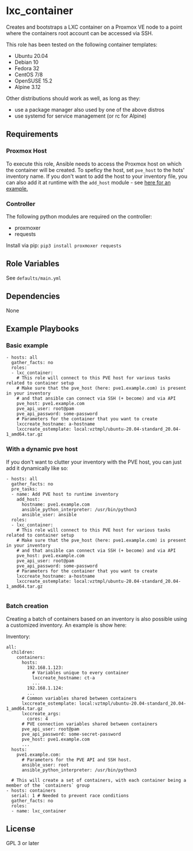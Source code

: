 lxc_container
=========

Creates and bootstraps a LXC container on a Proxmox VE node to a point where the containers root account can be accessed via SSH.

This role has been tested on the following container templates:
- Ubuntu 20.04
- Debian 10
- Fedora 32
- CentOS 7/8
- OpenSUSE 15.2
- Alpine 3.12

Other distributions should work as well, as long as they:
- use a package manager also used by one of the above distros
- use systemd for service management (or rc for Alpine)

Requirements
------------

### Proxmox Host

To execute this role, Ansible needs to access the Proxmox host on which the container will be created.
To speficy the host, set `pve_host` to the hots' inventory name. If you don't want to add the host
to your inventory file, you can also add it at runtime with the `add_host` module - see [here for an example.](#with-a-dynamic-pve-host)

### Controller

The following python modules are required on the controller:
- proxmoxer
- requests

Install via pip: `pip3 install proxmoxer requests`

Role Variables
--------------

See `defaults/main.yml`

Dependencies
------------

None

Example Playbooks
----------------

### Basic example

```
- hosts: all
  gather_facts: no
  roles:
  - lxc_container:
    # This role will connect to this PVE host for various tasks related to container setup
    # Make sure that the pve_host (here: pve1.example.com) is present in your inventory
    # and that ansible can connect via SSH (+ become) and via API
    pve_host: pve1.example.com
    pve_api_user: root@pam
    pve_api_password: some-password
    # Parameters for the container that you want to create
    lxccreate_hostname: a-hostname
    lxccreate_ostemplate: local:vztmpl/ubuntu-20.04-standard_20.04-1_amd64.tar.gz
```

### With a dynamic pve host

If you don't want to clutter your inventory with the PVE host, you can just add it dynamically like so:

```
- hosts: all
  gather_facts: no
  pre_tasks:
  - name: Add PVE host to runtime inventory
    add_host:
      hostname: pve1.example.com
      ansible_python_interpreter: /usr/bin/python3
      ansible_user: ansible
  roles:
  - lxc_container:
    # This role will connect to this PVE host for various tasks related to container setup
    # Make sure that the pve_host (here: pve1.example.com) is present in your inventory
    # and that ansible can connect via SSH (+ become) and via API
    pve_host: pve1.example.com
    pve_api_user: root@pam
    pve_api_password: some-password
    # Parameters for the container that you want to create
    lxccreate_hostname: a-hostname
    lxccreate_ostemplate: local:vztmpl/ubuntu-20.04-standard_20.04-1_amd64.tar.gz
  
```

### Batch creation

Creating a batch of containers based on an inventory is also possible using a customized inventory. An example is show here:

Inventory:
```
all:
  children:
    containers:
      hosts:
        192.168.1.123:
          # Variables unique to every container
          lxccreate_hostname: ct-a
          ...
        192.168.1.124:
        ...
      # Common variables shared between containers
      lxccreate_ostemplate: local:vztmpl/ubuntu-20.04-standard_20.04-1_amd64.tar.gz
      lxccreate_args:
        cores: 4
      # PVE connection variables shared between containers
      pve_api_user: root@pam
      pve_api_password: some-secret-password
      pve_host: pve1.example.com
      ...
  hosts:
    pve1.example.com:
      # Parameters for the PVE API and SSH host.
      ansible_user: root
      ansible_python_interpreter: /usr/bin/python3
```

```
  # This will create a set of containers, with each container being a member of the `containers` group
- hosts: containers
  serial: 1 # Needed to prevent race conditions
  gather_facts: no
  roles:
  - name: lxc_container
```


License
-------

GPL 3 or later
